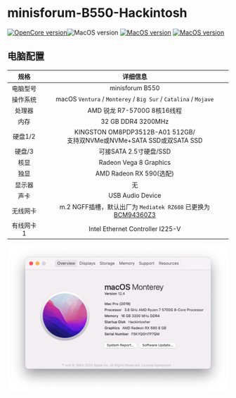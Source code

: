 # minisforum-B550-Hackintosh
[![OpenCore version](https://img.shields.io/badge/OpenCore-0.8.1-informational.svg)](https://github.com/acidanthera/OpenCorePkg)![MacOS version](https://img.shields.io/badge/Ventura-13.0-informational.svg) [![MacOS version](https://img.shields.io/badge/Monterey-12.4%2021F79-informational.svg)](https://www.apple.com/macos) [![MacOS version](https://img.shields.io/badge/Bigsur-11.6.6%2020G624-informational.svg)](https://www.apple.com/macos)



## 电脑配置

|   规格    |                           详细信息                           |
| :-------: | :----------------------------------------------------------: |
| 电脑型号  |                       minisforum B550                        |
| 操作系统  | macOS `Ventura` /  `Monterey` / `Big Sur` / `Catalina` / `Mojave` |
|  处理器   |                 AMD 锐龙 R7-5700G 8核16线程                  |
|   内存    |                      32 GB DDR4 3200MHz                      |
|  硬盘1/2  | KINGSTON OM8PDP3512B-A01 512GB/<br />支持双NVMe或NVMe+SATA SSD或双SATA SSD |
|  硬盘/3   |                    可接SATA 2.5寸硬盘/SSD                    |
|   核显    |                    Radeon Vega 8 Graphics                    |
|   独显    |                   AMD Radeon RX 590(选配)                    |
|  显示器   |                              无                              |
|   声卡    |                       USB Audio Device                       |
| 无线网卡  | m.2 NGFF插槽，默认出厂为 `Mediatek RZ608` 已更换为[BCM94360Z3](https://blog.daliansky.net/uploads/WeChatandShop.png) |
| 有线网卡1 |               Intel Ethernet Controller I225-V               |

![R7-5700G_Monterey_12.4](Screenshots/R7-5700G_Monterey_12.4.png)
